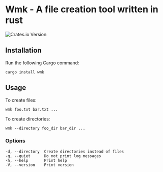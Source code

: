 # Wmk - A file creation tool written in rust

![Crates.io Version](https://img.shields.io/crates/v/wmk)

## Installation
Run the following Cargo command:
```console
cargo install wmk
```

## Usage
To create files:
```console
wmk foo.txt bar.txt ...
```

To create directories:
```console
wmk --directory foo_dir bar_dir ...
```

### Options
```console
-d, --directory  Create directories instead of files
-q, --quiet      Do not print log messages
-h, --help       Print help
-V, --version    Print version
```
